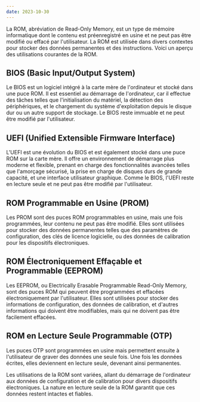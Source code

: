 ```yaml
---
date: 2023-10-30
---
```


La ROM, abréviation de Read-Only Memory, est un type de mémoire informatique dont le contenu est préenregistré en usine et ne peut pas être modifié ou effacé par l'utilisateur. La ROM est utilisée dans divers contextes pour stocker des données permanentes et des instructions. Voici un aperçu des utilisations courantes de la ROM.

## BIOS (Basic Input/Output System)

Le BIOS est un logiciel intégré à la carte mère de l'ordinateur et stocké dans une puce ROM. Il est essentiel au démarrage de l'ordinateur, car il effectue des tâches telles que l'initialisation du matériel, la détection des périphériques, et le chargement du système d'exploitation depuis le disque dur ou un autre support de stockage. Le BIOS reste immuable et ne peut être modifié par l'utilisateur.

## UEFI (Unified Extensible Firmware Interface)

L'UEFI est une évolution du BIOS et est également stocké dans une puce ROM sur la carte mère. Il offre un environnement de démarrage plus moderne et flexible, prenant en charge des fonctionnalités avancées telles que l'amorçage sécurisé, la prise en charge de disques durs de grande capacité, et une interface utilisateur graphique. Comme le BIOS, l'UEFI reste en lecture seule et ne peut pas être modifié par l'utilisateur.

## ROM Programmable en Usine (PROM)

Les PROM sont des puces ROM programmables en usine, mais une fois programmées, leur contenu ne peut pas être modifié. Elles sont utilisées pour stocker des données permanentes telles que des paramètres de configuration, des clés de licence logicielle, ou des données de calibration pour les dispositifs électroniques.

## ROM Électroniquement Effaçable et Programmable (EEPROM)

Les EEPROM, ou Electrically Erasable Programmable Read-Only Memory, sont des puces ROM qui peuvent être programmées et effacées électroniquement par l'utilisateur. Elles sont utilisées pour stocker des informations de configuration, des données de calibration, et d'autres informations qui doivent être modifiables, mais qui ne doivent pas être facilement effacées.

## ROM en Lecture Seule Programmable (OTP)

Les puces OTP sont programmées en usine mais permettent ensuite à l'utilisateur de graver des données une seule fois. Une fois les données écrites, elles deviennent en lecture seule, devenant ainsi permanentes.

Les utilisations de la ROM sont variées, allant du démarrage de l'ordinateur aux données de configuration et de calibration pour divers dispositifs électroniques. La nature en lecture seule de la ROM garantit que ces données restent intactes et fiables.

